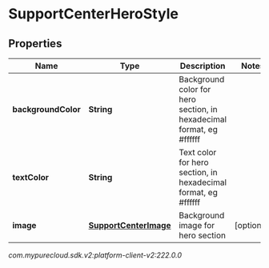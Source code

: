 # SupportCenterHeroStyle


## Properties

| Name | Type | Description | Notes |
| ------------ | ------------- | ------------- | ------------- |
| **backgroundColor** | **String** | Background color for hero section, in hexadecimal format, eg #ffffff |  |
| **textColor** | **String** | Text color for hero section, in hexadecimal format, eg #ffffff |  |
| **image** | [**SupportCenterImage**](SupportCenterImage) | Background image for hero section |  [optional] |




_com.mypurecloud.sdk.v2:platform-client-v2:222.0.0_
